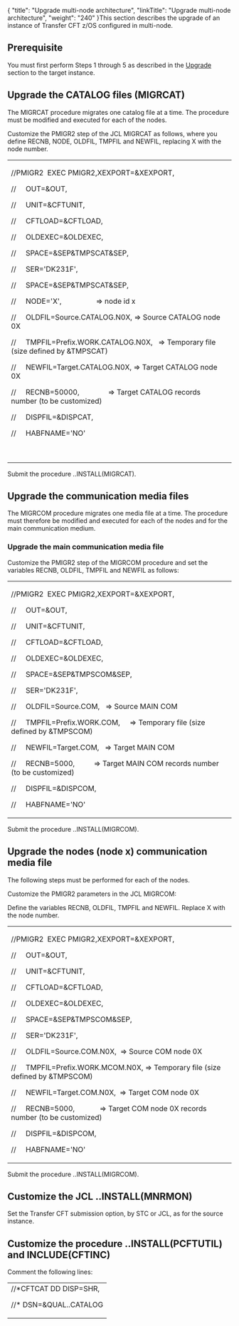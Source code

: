 {
    "title": "Upgrade multi-node architecture",
    "linkTitle": "Upgrade multi-node architecture",
    "weight": "240"
}This section describes the upgrade of an instance of Transfer CFT z/OS configured in multi-node.

## Prerequisite

You must first perform Steps 1 through 5 as described in the [Upgrade](..//transfercft/cft_intro_install/about_this_document_zos/upgrade_prereqs_zos/upgrade) section to the target instance.

## Upgrade the CATALOG files (MIGRCAT)

The MIGRCAT procedure migrates one catalog file at a time. The procedure must be modified and executed for each of the nodes.

Customize the PMIGR2 step of the JCL MIGRCAT as follows, where you define RECNB, NODE, OLDFIL, TMPFIL and NEWFIL, replacing X with the node number.

<table cellspacing="0">
   <col/>
   <tbody>
      <tr>
         <td>
            <p><span>//PMIGR</span><span>2  EXEC</span><span> PMIGR2,XEXPORT=&amp;XEXPORT,</span>
</p>
            <p>//     OUT=&amp;OUT,</p>
            <p>//     UNIT=&amp;CFTUNIT,</p>
            <p>//     CFTLOAD=&amp;CFTLOAD,</p>
            <p>//     OLDEXEC=&amp;OLDEXEC,</p>
            <p>//     SPACE=&amp;SEP&amp;TMPSCAT&amp;SEP,</p>
            <p>//     SER='DK231F',</p>
            <p>//     SPACE=&amp;SEP&amp;TMPSCAT&amp;SEP,</p>
            <p><span>//   <span>  NODE='X',                  =&gt; node id x   </span></span>
</p>
            <p><span>//     </span><span>OLDFIL=Source.CATALOG.N0</span><span>X</span><span>, =&gt; Source CATALOG </span><span>node</span><span> 0X       </span>
</p>
            <p><span>//     </span><span>TMPFIL=</span><span>Prefix.WORK.CATALOG.N0</span><span>X</span><span>,   </span><span>=&gt; Temporary file (size defined by &amp;TMPSCAT)</span>
</p>
            <p><span>//     </span><span>NEWFIL=Target.CATALOG.N0</span><span>X</span><span>, =&gt; Target CATALOG node 0X    </span>
</p>
            <p><span>//     </span><span>RECNB=</span><span>50000</span><span>,   </span><span>            =&gt; Target CATALOG records number (to be customized)</span>
</p>
            <p>//     DISPFIL=&amp;DISPCAT,</p>
            <p>//     HABFNAME='NO'</p>
            <p> </p>
         </td>
      </tr>
   </tbody>
</table>

Submit the procedure ..INSTALL(MIGRCAT).

## Upgrade the communication media files

The MIGRCOM procedure migrates one media file at a time. The procedure must therefore be modified and executed for each of the nodes and for the main communication medium.

### Upgrade the main communication media file

Customize the PMIGR2 step of the MIGRCOM procedure and set the variables RECNB, OLDFIL, TMPFIL and NEWFIL as follows:

<table cellspacing="0">
   <col/>
   <tbody>
      <tr>
         <td>
            <p>//PMIGR2  EXEC PMIGR2,XEXPORT=&amp;XEXPORT,</p>
            <p>//     OUT=&amp;OUT, </p>
            <p>//     UNIT=&amp;CFTUNIT,</p>
            <p>//     CFTLOAD=&amp;CFTLOAD, </p>
            <p>//     OLDEXEC=&amp;OLDEXEC,</p>
            <p>//     SPACE=&amp;SEP&amp;TMPSCOM&amp;SEP, </p>
            <p>//     SER='DK231F', </p>
            <p>//     OLDFIL=Source.COM,   =&gt; Source MAIN COM </p>
            <p>//     TMPFIL=Prefix.WORK.COM,     =&gt; Temporary file (size defined by &amp;TMPSCOM)</p>
            <p>//     NEWFIL=Target.COM,   =&gt; Target MAIN COM  </p>
            <p>//     RECNB=5000,          =&gt; Target MAIN COM records number (to be customized)</p>
            <p>//     DISPFIL=&amp;DISPCOM,</p>
            <p>//     HABFNAME='NO'</p>
         </td>
      </tr>
   </tbody>
</table>

Submit the procedure ..INSTALL(MIGRCOM).

## Upgrade the nodes (node x) communication media file

The following steps must be performed for each of the nodes.

Customize the PMIGR2 parameters in the JCL MIGRCOM:

Define the variables RECNB, OLDFIL, TMPFIL and NEWFIL. Replace X with the node number.

<table cellspacing="0">
   <col/>
   <tbody>
      <tr>
         <td>
            <p>//PMIGR2  EXEC PMIGR2,XEXPORT=&amp;XEXPORT,</p>
            <p>//     OUT=&amp;OUT,</p>
            <p>//     UNIT=&amp;CFTUNIT,</p>
            <p>//     CFTLOAD=&amp;CFTLOAD,</p>
            <p>//     OLDEXEC=&amp;OLDEXEC,</p>
            <p>//     SPACE=&amp;SEP&amp;TMPSCOM&amp;SEP,</p>
            <p>//     SER='DK231F',</p>
            <p>//     OLDFIL=Source.COM.N0<span>X</span>,  =&gt; Source COM node <span>0X </span>        </p>
            <p>//     TMPFIL=Prefix.WORK.MCOM.N0X, =&gt; Temporary file (size defined by &amp;TMPSCOM)  </p>
            <p>//     NEWFIL=Target.COM.N0X,  =&gt; Target COM node <span>0X</span></p>
            <p>//     RECNB=5000,             =&gt; Target COM node <span>0X</span> records number (to be customized)</p>
            <p>//     DISPFIL=&amp;DISPCOM,</p>
            <p>//     HABFNAME='NO'</p>
         </td>
      </tr>
   </tbody>
</table>

Submit the procedure ..INSTALL(MIGRCOM).

## Customize the JCL ..INSTALL(MNRMON)

Set the Transfer CFT submission option, by STC or JCL, as for the source instance.

## Customize the procedure ..INSTALL(PCFTUTIL) and INCLUDE(CFTINC)

Comment the following lines:

<table cellspacing="0">
   <col/>
   <tbody>
      <tr>
         <td>//*CFTCAT   DD  DISP=SHR,            <p>//*             DSN=&amp;QUAL..CATALOG</p>         </td>
      </tr>
   </tbody>
</table>
